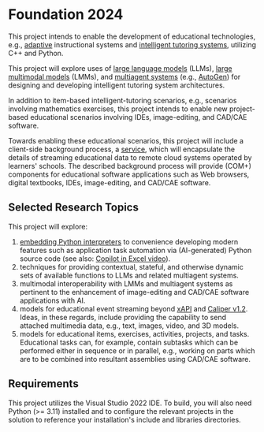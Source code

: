 # Foundation 2024

This project intends to enable the development of educational technologies, e.g., [adaptive](https://en.wikipedia.org/wiki/Adaptive_learning) instructional systems and [intelligent tutoring systems](https://en.wikipedia.org/wiki/Intelligent_tutoring_system), utilizing C++ and Python.

This project will explore uses of [large language models](https://en.wikipedia.org/wiki/Large_language_model) (LLMs), [large multimodal models](https://en.wikipedia.org/wiki/Large_language_model#Multimodality) (LMMs), and [multiagent systems](https://en.wikipedia.org/wiki/Multiagent_system) (e.g., [AutoGen](https://github.com/microsoft/autogen)) for designing and developing intelligent tutoring system architectures.

In addition to item-based intelligent-tutoring scenarios, e.g., scenarios involving mathematics exercises, this project intends to enable new project-based educational scenarios involving IDEs, image-editing, and CAD/CAE software.

Towards enabling these educational scenarios, this project will include a client-side background process, a [service](https://en.wikipedia.org/wiki/Windows_service), which will encapsulate the details of streaming educational data to remote cloud systems operated by learners' schools. The described background process will provide (COM+) components for educational software applications such as Web browsers, digital textbooks, IDEs, image-editing, and CAD/CAE software.

## Selected Research Topics

This project will explore:
1. [embedding Python interpreters](https://docs.python.org/3/c-api/) to convenience developing modern features such as application task automation via (AI-generated) Python source code (see also: [Copilot in Excel video](https://www.youtube.com/watch?v=vGI6VLr8L5w)).
2. techniques for providing contextual, stateful, and otherwise dynamic sets of available functions to LLMs and related multiagent systems.
3. multimodal interoperability with LMMs and multiagent systems as pertinent to the enhancement of image-editing and CAD/CAE software applications with AI.
4. models for educational event streaming beyond [xAPI](https://xapi.com/) and [Caliper v1.2](https://www.imsglobal.org/activity/caliper). Ideas, in these regards, include providing the capability to send attached multimedia data, e.g., text, images, video, and 3D models.
5. models for educational items, exercises, activities, projects, and tasks. Educational tasks can, for example, contain subtasks which can be performed either in sequence or in parallel, e.g., working on parts which are to be combined into resultant assemblies using CAD/CAE software.

## Requirements

This project utilizes the Visual Studio 2022 IDE. To build, you will also need Python (>= 3.11) installed and to configure the relevant projects in the solution to reference your installation's include and libraries directories.
